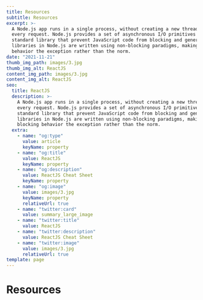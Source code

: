 ```yaml
---
title: Resources
subtitle: Resources
excerpt: >-
  A Node.js app runs in a single process, without creating a new thread for
  every request. Node.js provides a set of asynchronous I/O primitives in its
  standard library that prevent JavaScript code from blocking and generally,
  libraries in Node.js are written using non-blocking paradigms, making blocking
  behavior the exception rather than the norm.
date: "2021-11-21"
thumb_img_path: images/3.jpg
thumb_img_alt: ReactJS
content_img_path: images/3.jpg
content_img_alt: ReactJS
seo:
  title: ReactJS
  description: >-
    A Node.js app runs in a single process, without creating a new thread for
    every request. Node.js provides a set of asynchronous I/O primitives in its
    standard library that prevent JavaScript code from blocking and generally,
    libraries in Node.js are written using non-blocking paradigms, making
    blocking behavior the exception rather than the norm.
  extra:
    - name: "og:type"
      value: article
      keyName: property
    - name: "og:title"
      value: ReactJS
      keyName: property
    - name: "og:description"
      value: ReactJS Cheat Sheet
      keyName: property
    - name: "og:image"
      value: images/3.jpg
      keyName: property
      relativeUrl: true
    - name: "twitter:card"
      value: summary_large_image
    - name: "twitter:title"
      value: ReactJS
    - name: "twitter:description"
      value: ReactJS Cheat Sheet
    - name: "twitter:image"
      value: images/3.jpg
      relativeUrl: true
template: page
---
```


# Resources

